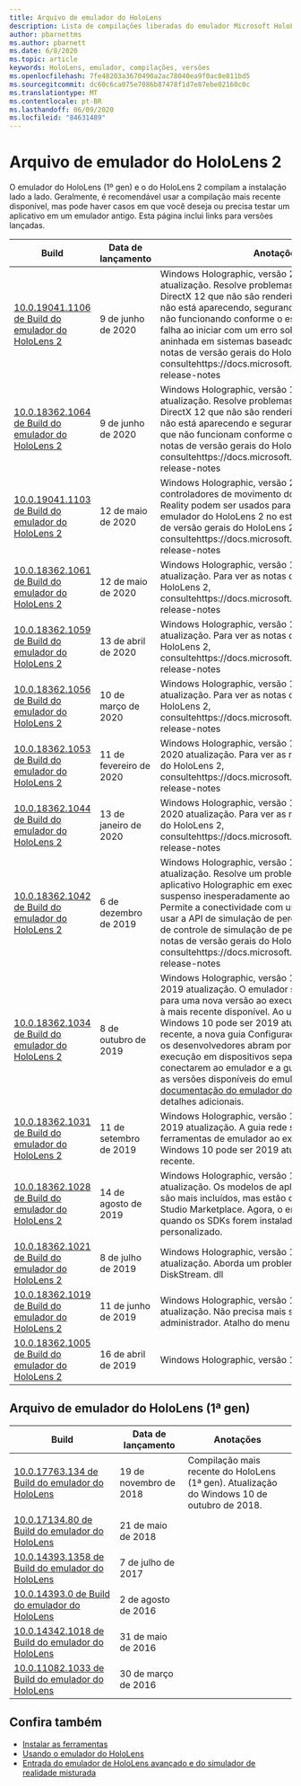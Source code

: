 ```yaml
---
title: Arquivo de emulador do HoloLens
description: Lista de compilações liberadas do emulador Microsoft HoloLens.
author: pbarnettms
ms.author: pbarnett
ms.date: 6/8/2020
ms.topic: article
keywords: HoloLens, emulador, compilações, versões
ms.openlocfilehash: 7fe48203a3670490a2ac78040ea9f0ac8e811bd5
ms.sourcegitcommit: dc60c6ca075e7086b87478f1d7e87ebe02160c0c
ms.translationtype: MT
ms.contentlocale: pt-BR
ms.lasthandoff: 06/09/2020
ms.locfileid: "84631489"
---
```

# <a name="hololens-2-emulator-archive"></a>Arquivo de emulador do HoloLens 2

O emulador do HoloLens (1º gen) e o do HoloLens 2 compilam a instalação lado a lado. Geralmente, é recomendável usar a compilação mais recente disponível, mas pode haver casos em que você deseja ou precisa testar um aplicativo em um emulador antigo. Esta página inclui links para versões lançadas.

|  Build |  Data de lançamento |  Anotações | 
|----------|----------|----------|
|  [10.0.19041.1106 de Build do emulador do HoloLens 2](https://go.microsoft.com/fwlink/?linkid=2132415) | 9 de junho de 2020 | Windows Holographic, versão 2004 de junho 2020 atualização.  Resolve problemas com aplicativos DirectX 12 que não são renderizados, o teclado na tela não está aparecendo, segurando objetos com mãos não funcionando conforme o esperado e o emulador falha ao iniciar com um erro sobre a virtualização aninhada em sistemas baseados em AMD.  Para ver as notas de versão gerais do HoloLens 2, consultehttps://docs.microsoft.com/hololens/hololens-release-notes |
|  [10.0.18362.1064 de Build do emulador do HoloLens 2](https://go.microsoft.com/fwlink/?linkid=2132601) | 9 de junho de 2020 | Windows Holographic, versão 1903 de junho 2020 atualização.  Resolve problemas com aplicativos DirectX 12 que não são renderizados, o teclado na tela não está aparecendo e segurando objetos com mãos que não funcionam conforme o esperado.  Para ver as notas de versão gerais do HoloLens 2, consultehttps://docs.microsoft.com/hololens/hololens-release-notes |
|  [10.0.19041.1103 de Build do emulador do HoloLens 2](https://go.microsoft.com/fwlink/?linkid=2129088) | 12 de maio de 2020 | Windows Holographic, versão 2004.  Os headsets e os controladores de movimento do Windows Mixed Reality podem ser usados para controlar e exibir o emulador do HoloLens 2 no estéreo.  Para ver as notas de versão gerais do HoloLens 2, consultehttps://docs.microsoft.com/hololens/hololens-release-notes |
|  [10.0.18362.1061 de Build do emulador do HoloLens 2](https://go.microsoft.com/fwlink/?linkid=2129833) | 12 de maio de 2020 | Windows Holographic, versão 1903 pode ser 2020 atualização.  Para ver as notas de versão gerais do HoloLens 2, consultehttps://docs.microsoft.com/hololens/hololens-release-notes |
|  [10.0.18362.1059 de Build do emulador do HoloLens 2](https://go.microsoft.com/fwlink/?linkid=2126826) | 13 de abril de 2020 | Windows Holographic, versão 1903 de abril de 2020 atualização.  Para ver as notas de versão gerais do HoloLens 2, consultehttps://docs.microsoft.com/hololens/hololens-release-notes |
|  [10.0.18362.1056 de Build do emulador do HoloLens 2](https://go.microsoft.com/fwlink/?linkid=2121323) | 10 de março de 2020 | Windows Holographic, versão 1903 março 2020 atualização.  Para ver as notas de versão gerais do HoloLens 2, consultehttps://docs.microsoft.com/hololens/hololens-release-notes |
|  [10.0.18362.1053 de Build do emulador do HoloLens 2](https://go.microsoft.com/fwlink/?linkid=2118321) | 11 de fevereiro de 2020 | Windows Holographic, versão 1903 de fevereiro de 2020 atualização.  Para ver as notas de versão gerais do HoloLens 2, consultehttps://docs.microsoft.com/hololens/hololens-release-notes |
|  [10.0.18362.1044 de Build do emulador do HoloLens 2](https://go.microsoft.com/fwlink/?linkid=2114824) | 13 de janeiro de 2020 | Windows Holographic, versão 1903 de janeiro de 2020 atualização.  Para ver as notas de versão gerais do HoloLens 2, consultehttps://docs.microsoft.com/hololens/hololens-release-notes |
|  [10.0.18362.1042 de Build do emulador do HoloLens 2](https://go.microsoft.com/fwlink/?linkid=2112589) | 6 de dezembro de 2019 | Windows Holographic, versão 1903 dezembro 2019 atualização.  Resolve um problema em que um aplicativo Holographic em execução no emulador será suspenso inesperadamente ao exibir o painel Pins.  Permite a conectividade com um emulador remoto ao usar a API de simulação de percepção ou o aplicativo de controle de simulação de percepção.  Para ver as notas de versão gerais do HoloLens 2, consultehttps://docs.microsoft.com/hololens/hololens-release-notes |
|  [10.0.18362.1034 de Build do emulador do HoloLens 2](https://go.microsoft.com/fwlink/?linkid=2106649) | 8 de outubro de 2019 | Windows Holographic, versão 1903 de outubro de 2019 atualização.  O emulador solicitará a atualização para uma nova versão ao executar uma versão anterior à mais recente disponível.  Ao usar o emulador no Windows 10 pode ser 2019 atualização ou mais recente, a nova guia Configuração de NAT permite que os desenvolvedores abram portas para aplicativos em execução em dispositivos separados para se conectarem ao emulador e a guia Atualizações mostra as versões disponíveis do emulador.  Consulte a [documentação do emulador do HoloLens](using-the-hololens-emulator.md) para obter detalhes adicionais. |
|  [10.0.18362.1031 de Build do emulador do HoloLens 2](https://go.microsoft.com/fwlink/?linkid=2103724) | 11 de setembro de 2019 | Windows Holographic, versão 1903 de setembro de 2019 atualização.  A guia rede será exibida na janela ferramentas de emulador ao executar o emulador no Windows 10 pode ser 2019 atualização ou mais recente. |
|  [10.0.18362.1028 de Build do emulador do HoloLens 2](https://go.microsoft.com/fwlink/?linkid=2101019) | 14 de agosto de 2019 | Windows Holographic, versão 1903 agosto 2019 atualização.  Os modelos de aplicativo Holographic não são mais incluídos, mas estão disponíveis no Visual Studio Marketplace.  Agora, o emulador funcionará quando os SDKs forem instalados em um local personalizado. |
|  [10.0.18362.1021 de Build do emulador do HoloLens 2](https://go.microsoft.com/fwlink/?linkid=2098508) | 8 de julho de 2019 | Windows Holographic, versão 1903 de julho 2019 atualização.  Aborda um problema de assinatura com DiskStream. dll |
|  [10.0.18362.1019 de Build do emulador do HoloLens 2](https://go.microsoft.com/fwlink/?linkid=2095316) | 11 de junho de 2019 | Windows Holographic, versão 1903 de junho 2019 atualização.  Não precisa mais ser executado como administrador.  Atalho do menu iniciar adicionado. |
|  [10.0.18362.1005 de Build do emulador do HoloLens 2](https://go.microsoft.com/fwlink/?linkid=2087187) | 16 de abril de 2019 |  Windows Holographic, versão 1903. |

## <a name="hololens-emulator-1st-gen-archive"></a>Arquivo de emulador do HoloLens (1ª gen)

|  Build |  Data de lançamento |  Anotações | 
|----------|----------|----------|
|  [10.0.17763.134 de Build do emulador do HoloLens](https://go.microsoft.com/fwlink/?linkid=2065980) | 19 de novembro de 2018 | Compilação mais recente do HoloLens (1ª gen). Atualização do Windows 10 de outubro de 2018. |
|  [10.0.17134.80 de Build do emulador do HoloLens](https://go.microsoft.com/fwlink/?linkid=874531) | 21 de maio de 2018 | 
|  [10.0.14393.1358 de Build do emulador do HoloLens](https://go.microsoft.com/fwlink/?linkid=852626) |  7 de julho de 2017 |
|  [10.0.14393.0 de Build do emulador do HoloLens](https://go.microsoft.com/fwlink/?LinkID=823018) |  2 de agosto de 2016 |
|  [10.0.14342.1018 de Build do emulador do HoloLens](https://go.microsoft.com/fwlink/?LinkID=823018) |  31 de maio de 2016 |
|  [10.0.11082.1033 de Build do emulador do HoloLens](https://go.microsoft.com/fwlink/?LinkID=724053) |  30 de março de 2016 |

## <a name="see-also"></a>Confira também
* [Instalar as ferramentas](install-the-tools.md)
* [Usando o emulador do HoloLens](using-the-hololens-emulator.md)
* [Entrada do emulador de HoloLens avançado e do simulador de realidade misturada](advanced-hololens-emulator-and-mixed-reality-simulator-input.md)
